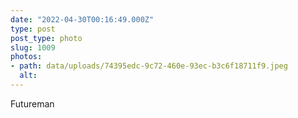 ```yaml
---
date: "2022-04-30T00:16:49.000Z"
type: post 
post_type: photo
slug: 1009
photos: 
- path: data/uploads/74395edc-9c72-460e-93ec-b3c6f18711f9.jpeg
  alt: 
---
```

Futureman 
